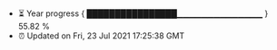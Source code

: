 - ⏳ Year progress { ████████████████▁▁▁▁▁▁▁▁▁▁▁▁▁▁ } 55.82 %
- ⏰ Updated on Fri, 23 Jul 2021 17:25:38 GMT

